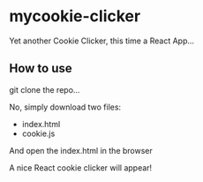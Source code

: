 # mycookie-clicker
Yet another Cookie Clicker, this time a React App... 

## How to use

git clone the repo... 

No, simply download two files: 

- index.html
- cookie.js

And open the index.html in the browser

A nice React cookie clicker will appear! 
